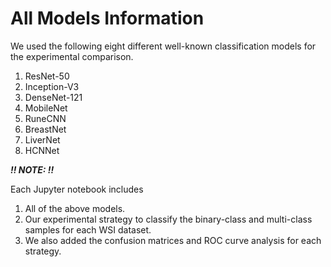 # All Models Information

We used the following eight different well-known classification models for the experimental comparison.

1) ResNet-50
2) Inception-V3
3) DenseNet-121
4) MobileNet
5) RuneCNN
6) BreastNet
7) LiverNet
8) HCNNet


***!! NOTE: !!*** 

Each Jupyter notebook includes 

1) All of the above models.
2) Our experimental strategy to classify the binary-class and multi-class samples for each WSI dataset.
3) We also added the confusion matrices and ROC curve analysis for each strategy.
